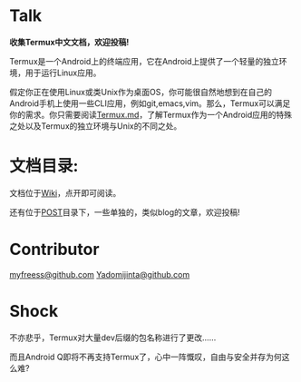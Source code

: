 # Talk

**收集Termux中文文档，欢迎投稿!**

Termux是一个Android上的终端应用，它在Android上提供了一个轻量的独立环境，用于运行Linux应用。

假定你正在使用Linux或类Unix作为桌面OS，你可能很自然地想到在自己的Android手机上使用一些CLI应用，例如git,emacs,vim。那么，Termux可以满足你的需求。你只需要阅读[Termux.md](https://github.com/myfreess/Mytermuxdoc/blob/master/Wiki/Termux.md)，了解Termux作为一个Android应用的特殊之处以及Termux的独立环境与Unix的不同之处。



# 文档目录:

文档位于[Wiki](https://github.com/myfreess/Mytermuxdoc/tree/master/Wiki)，点开即可阅读。

还有位于[POST](https://github.com/myfreess/Mytermuxdoc/tree/master/POST)目录下，一些单独的，类似blog的文章，欢迎投稿!


# Contributor

myfreess@github.com
Yadomijinta@github.com

# Shock

不亦悲乎，Termux对大量dev后缀的包名称进行了更改……

而且Android Q即将不再支持Termux了，心中一阵慨叹，自由与安全并存为何这么难?
